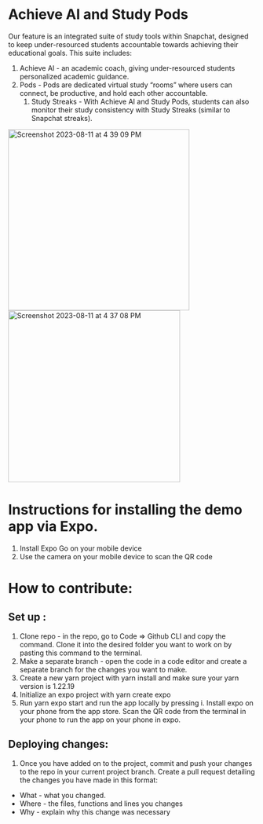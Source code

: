 # Achieve AI and Study Pods

Our feature is an integrated suite of study tools within Snapchat, designed to keep under-resourced students accountable towards achieving their educational goals. This suite includes:
1. Achieve AI - an academic coach, giving under-resourced students personalized academic guidance. 
2. Pods - Pods are dedicated virtual study “rooms” where users can connect, be productive, and hold each other accountable.
	1. Study Streaks - With Achieve AI and Study Pods, students can also monitor their study consistency with Study Streaks (similar to Snapchat streaks).

<img width="369" alt="Screenshot 2023-08-11 at 4 39 09 PM" src="https://github.com/Snap-Engineering-Academy-2023/education/assets/96401366/73071423-341f-49af-8898-bb7f2f2b376a">

<img width="350" alt="Screenshot 2023-08-11 at 4 37 08 PM" src="https://github.com/Snap-Engineering-Academy-2023/education/assets/96401366/cb3ca73d-c2a8-4fb9-8ef2-6c9d3068b727">

# Instructions for installing the demo app via Expo.

1. Install Expo Go on your mobile device
2. Use the camera on your mobile device to scan the QR code

# How to contribute: 

## Set up :
1. Clone repo - in the repo, go to Code => Github CLI and copy the command. Clone it into the desired folder you want to work on by pasting this command to the terminal.
2. Make a separate branch - open the code in a code editor and create a separate branch for the changes you want to make. 
3. Create a new yarn project with yarn install and make sure your yarn version is 1.22.19
4. Initialize an expo project with yarn create expo
5. Run yarn expo start and run the app locally by pressing i. 
Install expo on your phone from the app store. Scan the QR code from the terminal in your phone to run the app on your phone in expo.

## Deploying changes: 

1. Once you have added on to the project, commit and push your changes to the repo in your current project branch. Create a pull request detailing the changes you have made in this format: 
- What - what you changed.
- Where - the files, functions and lines you changes
- Why - explain why this change was necessary 

